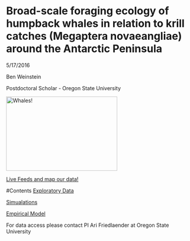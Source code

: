 # Broad-scale foraging ecology of humpback whales in relation to krill catches (Megaptera novaeangliae) around the Antarctic Peninsula
5/17/2016

Ben Weinstein

Postdoctoral Scholar - Oregon State University


<img align='middle' src="http://www.earthtimes.org/newsimage/humpback-whales-super-aggregation-antarctica_274.jpg" alt="Whales!" height="200" width="300">

[Live Feeds and map our data!](http://www.movebank.org/panel_embedded_movebank_webapp?gwt_fragment=page%3Dsearch_map_linked%2CsensorTypeId%3D82798%2CindividualIds%3D165424236%2B165424240%2B165424243%2B165424246%2B165424249%2B165424252%2B165424255%2B165424258%2B165424261%2B165424264%2B165424267%2B165424270%2B165424273%2B165424276%2B165424279%2B165424282%2B165424285%2B165424288%2B165424313%2B165424316%2B165424319%2B165424322%2B165424325%2B165424328%2B164182476%2B164645783%2B164182725%2B164182750%2B164182769%2B164182781%2B164182793%2B165424291%2B165424333%2B165424294%2B165424297%2B165424300%2B165424303%2B165424306%2B165424309%2B165424336%2B165424339%2B165424342%2B165424345%2B165424348%2B165424351%2B165424354%2Clat%3D-54.507989761100866%2Clon%3D-34.244246765000014%2Cz%3D2)

#Contents
[Exploratory Data]()

[Simualations]()

[Empirical Model]()

For data access please contact PI Ari Friedlaender at Oregon State University


